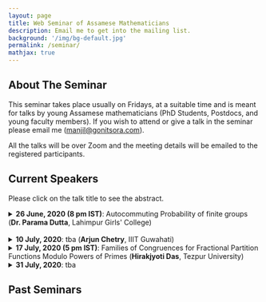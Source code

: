 ```yaml
---
layout: page
title: Web Seminar of Assamese Mathematicians
description: Email me to get into the mailing list.
background: '/img/bg-default.jpg'
permalink: /seminar/
mathjax: true
---
```


## About The Seminar

This seminar takes place usually on Fridays, at a suitable time and is meant for talks by young Assamese mathematicians (PhD Students, Postdocs, and young faculty members). If you wish to attend or give a talk in the seminar please email me (manjil@gonitsora.com). 

All the talks will be over Zoom and the meeting details will be emailed to the registered participants.

## Current Speakers

Please click on the talk title to see the abstract.

<details>
  <summary><b>26 June, 2020 (8 pm IST)</b>: Autocommuting Probability of finite groups (<b>Dr. Parama Dutta</b>, Lahimpur Girls' College)</summary>
  
Let G be a finite group and Aut(G) the automorphism group of G. The
autocommuting probability of G, denoted by Pr(G; Aut(G)), is the probability
that a randomly chosen automorphism of G fixes a randomly chosen element of
G. In the talk, we study Pr(G; Aut(G)) through certain computing formula and
bounds. We also discuss certain characterizations of G through Pr(G; Aut(G)).
</details>
</br>

<details>
<summary><b>10 July, 2020</b>: tba (<b>Arjun Chetry</b>, IIIT Guwahati)</summary>

tba
</details>


<details>
<summary><b>17 July, 2020 (5 pm IST)</b>: Families of Congruences for Fractional Partition Functions Modulo Powers of Primes (<b>Hirakjyoti Das</b>, Tezpur University)</summary>

Recently, Chan and Wang (Fractional powers of the generating function for the partition function.
Acta Arith. 187(1), 59--80 (2019)) studied the fractional powers of the generating function for the partition
function and found several congruences satisfied by the corresponding coefficients. In this talk, we find
some new families of congruences modulo powers of primes. We also find analogous results for the coefficients
of the fractional powers of the generating function for the 2-color partition function.
</details>


<details>
<summary><b>31 July, 2020</b>: tba </summary>

tba
</details>

## Past Seminars

